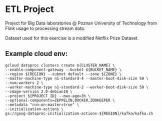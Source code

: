 # ETL Project

Project for Big Data laboratories @ Poznan University of Technology from Flink usage to processing stream data.

Dataset used for this exercise is a modified Netflix Prize Dataset.
## Example cloud env:
```shell
gcloud dataproc clusters create ${CLUSTER_NAME} \
--enable-component-gateway --bucket ${BUCKET_NAME} \
--region ${REGION} --subnet default --zone ${ZONE} \
--master-machine-type n1-standard-4 --master-boot-disk-size 50 \
--num-workers 2 \
--worker-machine-type n1-standard-2 --worker-boot-disk-size 50 \
--image-version 2.0-debian10 \
--project ${PROJECT_ID} --max-age=3h \
--optional-components=ZEPPELIN,DOCKER,ZOOKEEPER \
--metadata "run-on-master=true" \
--initialization-actions \
gs://goog-dataproc-initialization-actions-${REGION}/kafka/kafka.sh
```